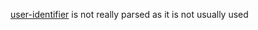 [user-identifier](https://tools.ietf.org/html/rfc1413) is not really parsed as it is not usually used
